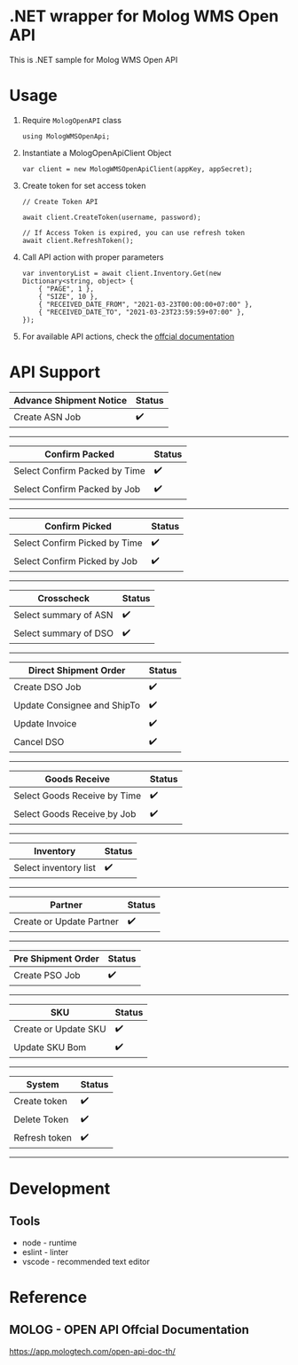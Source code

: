 # .NET wrapper for  Molog WMS Open API
This is .NET sample for Molog WMS Open API

# Usage

1. Require `MologOpenAPI` class

    ```
	using MologWMSOpenApi;
    ```

2. Instantiate a MologOpenApiClient Object

    ```
    var client = new MologWMSOpenApiClient(appKey, appSecret);
    ```

3. Create token for set access token

    ```
    // Create Token API
	
    await client.CreateToken(username, password);
  
    // If Access Token is expired, you can use refresh token
    await client.RefreshToken();
    ```

4. Call API action with proper parameters  

    ```
	var inventoryList = await client.Inventory.Get(new Dictionary<string, object> {
        { "PAGE", 1 },
        { "SIZE", 10 },
        { "RECEIVED_DATE_FROM", "2021-03-23T00:00:00+07:00" },
        { "RECEIVED_DATE_TO", "2021-03-23T23:59:59+07:00" },
    });
    ```
5. For available API actions, check the [offcial documentation](https://app.mologtech.com/open-api-doc-th/)

# API Support

| Advance Shipment Notice        | Status             |
| ------------------------------ | ------------------ |
| Create ASN Job                 | :heavy_check_mark: |

---

| Confirm Packed                 | Status             |
| ------------------------------ | ------------------ |
| Select Confirm Packed by Time  | :heavy_check_mark: |
| Select Confirm Packed by Job   | :heavy_check_mark: |

---

| Confirm Picked                 | Status             |
| ------------------------------ | ------------------ |
| Select Confirm Picked by Time  | :heavy_check_mark: |
| Select Confirm Picked by Job   | :heavy_check_mark: |

---

| Crosscheck                     | Status             |
| ------------------------------ | ------------------ |
| Select summary of ASN          | :heavy_check_mark: |
| Select summary of DSO          | :heavy_check_mark: |

---

| Direct Shipment Order          | Status             |
| ------------------------------ | ------------------ |
| Create DSO Job                 | :heavy_check_mark: |
| Update Consignee and ShipTo    | :heavy_check_mark: |
| Update Invoice                 | :heavy_check_mark: |
| Cancel DSO                     | :heavy_check_mark: |

---

| Goods Receive                  | Status             |
| ------------------------------ | ------------------ |
| Select Goods Receive by Time   | :heavy_check_mark: |
| Select Goods Receive ฺby Job    | :heavy_check_mark: |

---

| Inventory                      | Status             |
| ------------------------------ | ------------------ |
| Select inventory list          | :heavy_check_mark: |

---

| Partner                        | Status             |
| ------------------------------ | ------------------ |
| Create or Update Partner       | :heavy_check_mark: |

---

| Pre Shipment Order             | Status             |
| ------------------------------ | ------------------ |
| Create PSO Job                 | :heavy_check_mark: |

---

| SKU                            | Status             |
| ------------------------------ | ------------------ |
| Create or Update SKU           | :heavy_check_mark: |
| Update SKU Bom                 | :heavy_check_mark: |

---

| System                         | Status             |
| ------------------------------ | ------------------ |
| Create token                   | :heavy_check_mark: |
| Delete Token                   | :heavy_check_mark: |
| Refresh token                  | :heavy_check_mark: |

---

# Development

## Tools

- node - runtime
- eslint - linter
- vscode - recommended text editor

# Reference
## MOLOG - OPEN API Offcial Documentation
https://app.mologtech.com/open-api-doc-th/